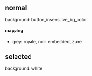 ## normal

background: button_insensitive_bg_color

#### mapping
* grey: royale, noir, embedded, zune

## selected

background: white
